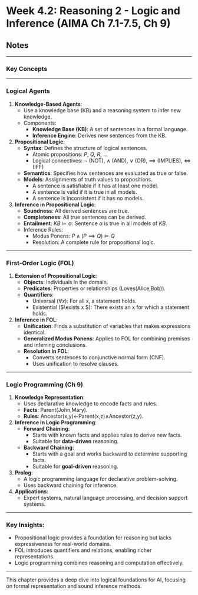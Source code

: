 # Week 4.2: Reasoning 2 - Logic and Inference (AIMA Ch 7.1-7.5, Ch 9)
## Notes
---
### **Key Concepts**

---

### **Logical Agents**

1. **Knowledge-Based Agents**:
    - Use a knowledge base (KB) and a reasoning system to infer new knowledge.
    - Components:
        - **Knowledge Base (KB)**: A set of sentences in a formal language.
        - **Inference Engine**: Derives new sentences from the KB.
2. **Propositional Logic**:
    - **Syntax**: Defines the structure of logical sentences.
        - Atomic propositions: $P$, $Q$, $R$, $\dots$
        - Logical connectives: $\neg$ (NOT), $\land$ (AND), $\lor$ (OR), $\implies$ (IMPLIES), $\iff$ (IFF)
    - **Semantics**: Specifies how sentences are evaluated as true or false.
    - **Models**: Assignments of truth values to propositions.
        - A sentence is satisfiable if it has at least one model.
        - A sentence is valid if it is true in all models.
        - A sentence is inconsistent if it has no models.
3. **Inference in Propositional Logic**:
    - **Soundness**: All derived sentences are true.
    - **Completeness**: All true sentences can be derived.
    - **Entailment**: $KB \models \alpha$: Sentence $\alpha$ is true in all models of $KB$.
    - Inference Rules:
        - Modus Ponens: $P \land (P \implies Q) \models Q$
        - Resolution: A complete rule for propositional logic.

---

### **First-Order Logic (FOL)**

1. **Extension of Propositional Logic**:
    - **Objects**: Individuals in the domain.
    - **Predicates**: Properties or relationships (Loves(Alice,Bob)).
    - **Quantifiers**:
        - Universal ($\forall x$): For all x, a statement holds.
        - Existential ($\exists x $): There exists an x for which a statement holds.
2. **Inference in FOL**:
    - **Unification**: Finds a substitution of variables that makes expressions identical.
    - **Generalized Modus Ponens**: Applies to FOL for combining premises and inferring conclusions.
    - **Resolution in FOL**:
        - Converts sentences to conjunctive normal form (CNF).
        - Uses unification to resolve clauses.

---

### **Logic Programming (Ch 9)**

1. **Knowledge Representation**:
    - Uses declarative knowledge to encode facts and rules.
    - **Facts**: Parent(John,Mary).        
    - **Rules**: Ancestor(x,y)←Parent(x,z)∧Ancestor(z,y).
2. **Inference in Logic Programming**:
    - **Forward Chaining**:
        - Starts with known facts and applies rules to derive new facts.
        - Suitable for **data-driven** reasoning.
    - **Backward Chaining**:
        - Starts with a goal and works backward to determine supporting facts.
        - Suitable for **goal-driven** reasoning.
3. **Prolog**:
    - A logic programming language for declarative problem-solving.
    - Uses backward chaining for inference.
4. **Applications**:
    - Expert systems, natural language processing, and decision support systems.

---

### **Key Insights**:

- Propositional logic provides a foundation for reasoning but lacks expressiveness for real-world domains.
- FOL introduces quantifiers and relations, enabling richer representations.
- Logic programming combines reasoning and computation effectively.

---

This chapter provides a deep dive into logical foundations for AI, focusing on formal representation and sound inference methods.
